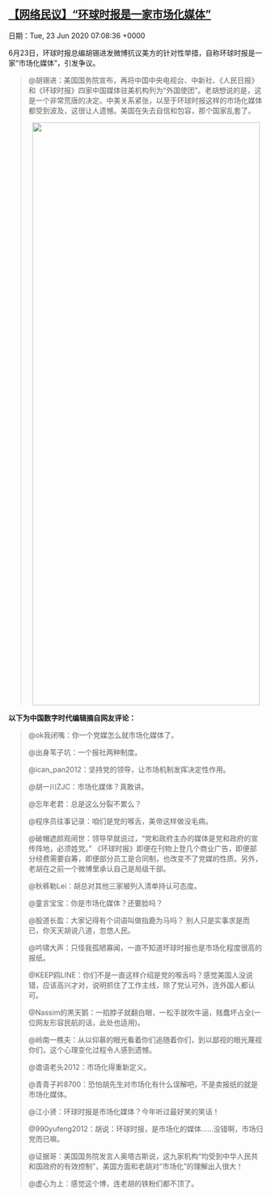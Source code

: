 [【网络民议】“环球时报是一家市场化媒体”](https://chinadigitaltimes.net/chinese/2020/06/%e3%80%90%e7%bd%91%e7%bb%9c%e6%b0%91%e8%ae%ae%e3%80%91%e7%8e%af%e7%90%83%e6%97%b6%e6%8a%a5%e6%98%af%e4%b8%80%e5%ae%b6%e5%b8%82%e5%9c%ba%e5%8c%96%e5%aa%92%e4%bd%93/)
------
日期：Tue, 23 Jun 2020 07:08:36 +0000

<p>6月23日，环球时报总编胡锡进发微博抗议美方的针对性举措，自称环球时报是一家“市场化媒体”，引发争议。</p><blockquote><p>@胡锡进：美国国务院宣布，再将中国中央电视台、中新社、《人民日报》和《环球时报》四家中国媒体驻美机构列为“外国使团”。老胡想说的是，这是一个非常荒唐的决定。中美关系紧张，以至于环球时报这样的市场化媒体都受到波及，这很让人遗憾。美国在失去自信和包容，那个国家乱套了。 ​​​​</p><p style="text-align: center"><img class="aligncenter wp-image-648130" src="https://chinadigitaltimes.net/chinese/files/2020/06/53e2b340gy1gg22jsjo5dj20u024skdd.jpg" alt="" width="450" height="1152" srcset="https://chinadigitaltimes.net/chinese/files/2020/06/53e2b340gy1gg22jsjo5dj20u024skdd.jpg 690w, https://chinadigitaltimes.net/chinese/files/2020/06/53e2b340gy1gg22jsjo5dj20u024skdd-117x300.jpg 117w, https://chinadigitaltimes.net/chinese/files/2020/06/53e2b340gy1gg22jsjo5dj20u024skdd-400x1024.jpg 400w, https://chinadigitaltimes.net/chinese/files/2020/06/53e2b340gy1gg22jsjo5dj20u024skdd-600x1536.jpg 600w" sizes="(max-width: 450px) 100vw, 450px" /></p></blockquote><p><strong>以下为中国数字时代编辑摘自网友评论：</strong></p><blockquote><p>@ok我闭嘴：你一个党媒怎么就市场化媒体了。</p><p>@出身苇子坑：一个报社两种制度。</p><p>@ican_pan2012：坚持党的领导，让市场机制发挥决定性作用。</p><p>@胡一川ZJC：市场化媒体？真敢讲。</p><p>@忘年老君：总是这么分裂不累么？</p><p>@程序员往事记录：咱们是党的喉舌，美帝这样做没毛病。</p><p>@破帽遮颜观闹世：领导早就说过，“党和政府主办的媒体是党和政府的宣传阵地，必须姓党。” 《环球时报》即便在刊物上登几个商业广告，即便部分经费需要自筹，即便部分员工是合同制，也改变不了党媒的性质。另外，老胡在之前一个微博里承认自己是局级干部。</p><p>@秋裤勒Lei：胡总对其他三家被列入清单持认可态度。</p><p>@童言宝宝：你是市场化媒体？还要脸吗？</p><p>@股道长盈：大家记得有个词语叫做指鹿为马吗？ 别人只是实事求是而已，你天天胡说八道，忽悠人民。</p><p>@吟啸大声：只怪我孤陋寡闻，一直不知道坏球时报也是市场化程度很高的报纸。</p><p>@KEEP鸥LINE：你们不是一直这样介绍是党的喉舌吗？感觉美国人没说错，应该高兴才对，说明抓住了工作主线，除了党认可外，连外国人都认可。</p><p>@Nassim的黑天鹅：一掐脖子就翻白眼，一松手就吹牛逼，贱蠢坏占全(一位网友形容民航的话，此处也适用)。</p><p>@岭南一樵夫：从以仰慕的眼光看着你们追随着你们，到以鄙视的眼光蔑视你们，这个心理变化过程令人感到遗憾。</p><p>@谵语老头2012：市场化得重新定义。</p><p>@青青子衿8700：恐怕胡先生对市场化有什么误解吧，不是卖报纸的就是市场化媒体。</p><p>@江小贤：环球时报是市场化媒体？今年听过最好笑的笑话！</p><p>@990yufeng2012：胡说：环球时报，是市场化的媒体……没错啊，市场归党而已嘛。</p><p>@证据哥：美国国务院发言人奥塔古斯说，这九家机构“均受到中华人民共和国政府的有效控制”，美国方面和老胡对“市场化”的理解出入很大！</p><p>@虚心为上：感觉这个博，连老胡的铁粉们都不顶了。</p></blockquote>
